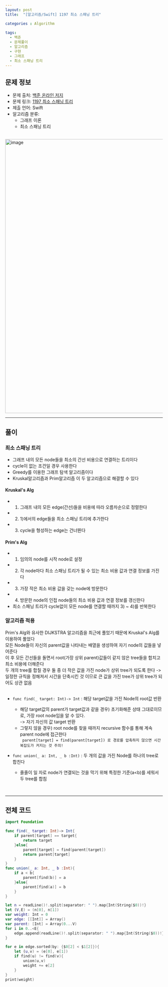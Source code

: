```yaml
---
layout: post
title:  "[알고리즘/Swift] 1197 최소 스패닝 트리"

categories : Algorithm
  
tags:
  - 백준
  - 문제풀이
  - 알고리즘
  - 구현
  - 그래프
  - 최소 스패닝 트리
---
```


## 문제 정보
 - 문제 출처: [백준 온라인 저지](http://boj.kr/)
 - 문제 링크: [1197 최소 스패닝 트리](https://www.acmicpc.net/problem/1197)
 - 제출 언어: Swift
 - 알고리즘 분류: 
    - 그래프 이론
    - 최소 스패닝 트리

 <br>

<img width="876" alt="image" src="https://user-images.githubusercontent.com/110437548/218402011-a885f9e0-d9b6-4927-92f5-f8ed056231f9.png">

* * *   
## 풀이
### 최소 스패닝 트리
- 그래프 내의 모든 node들을 최소의 간선 비용으로 연결하는 트리이다 
- cycle이 없는 조건일 경우 사용한다
- Greedy를 이용한 그래프 탐색 알고리즘이다 
- Kruskal알고리즘과 Prim알고리즘 이 두 알고리즘으로 해결할 수 있다

#### Kruskal's Alg
- 1) 그래프 내의 모든 edge(간선)들을 비용에 따라 오름차순으로 정렬한다     
- 2) 1)에서의 edge들을 최소 스패닝 트리에 추가한다    
- 3) cycle을 형성하는 edge는 건너뛴다     

#### Prim's Alg
- 1) 임의의 node를 시작 node로 설정     
- 2) 각 node마다 최소 스패닝 트리가 될 수 있는 최소 비용 값과 연결 정보를 가진다   
- 3) 가장 작은 최소 비용 값을 갖는 node에 방문한다    
- 4) 방문한 node의 인접 node들의 최소 비용 값과 연결 정보를 갱신한다    
- 최소 스패닝 트리가 cycle없이 모든 node를 연결할 때까지 3) ~ 4)를 반복한다     


### 알고리즘 적용
Prim's Alg와 유사한 DIJKSTRA 알고리즘을 최근에 풀었기 때문에 Kruskal's Alg를 이용하여 풀었다    
모든 Node들이 자신의 parent값을 나타내는 배열을 생성하여 자기 node의 값들을 넣어준다   
이 후 모든 간선들을 돌면서 root(가장 상위 parent)값들이 같지 않은 tree들을 합치고 최소 비용에 더해준다   
두 개의 tree를 합칠 경우 둘 중 더 작은 값을 가진 node가 상위 tree가 되도록 한다 
-> 일정한 규칙을 정해져서 시간을 단축시킨 것 이므로 큰 값을 가진 tree가 상위 tree가 되어도 상관 없음   
<br>

- `func find(_ target: Int)-> Int` : 해당 target값을 가진 Node의 root값 반환
  - 해당 target값의 parent가 target값과 같을 경우) 초기화해준 상태 그대로이므로, 가장 root node임을 알 수 있다.  
  -> 자기 자신의 값 target 반환
  - 그렇지 않을 경우) root node를 찾을 때까지 recursive 함수를 통해 계속 parent node에 접근한다    
  ` parent[target] = find(parent[target]) 로 경로를 압축하지 않으면 시간복잡도가 커지는 것 주의!`    


- `func union(_ a: Int, _ b :Int)` : 두 개의 값을 가진 Node를 하나의 tree로 합친다 
  - 줄줄이 일 자로 node가 연결되는 것을 막기 위해 특정한 기준(a<b)를 세워서 두 tree를 합침


<br>


* * *    
     
## 전체 코드
```swift
import Foundation

func find(_ target: Int)-> Int{
    if parent[target] == target{
        return target
    }else{
        parent[target] = find(parent[target])
        return parent[target]
    }
}
func union(_ a: Int, _ b :Int){
    if a < b{
        parent[find(b)] = a
    }else{
        parent[find(a)] = b
    }
}

let n = readLine()!.split(separator: " ").map{Int(String($0))!}
let (V,E) = (n[0], n[1])
var weight: Int = 0
var edge: [[Int]] = Array()
var parent: [Int] = Array(0...V)
for i in 0..<E{
    edge.append(readLine()!.split(separator: " ").map{Int(String($0))!})
}

for e in edge.sorted(by: {$0[2] < $1[2]}){
    let (u,v) = (e[0], e[1])
    if find(u) != find(v){
        union(u,v)
        weight += e[2]
    }
}
print(weight)
```
